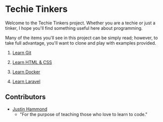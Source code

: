 # Techie Tinkers

Welcome to the Techie Tinkers project. Whether you are a techie or just a tinker, I hope you'll find something useful here about programming.

Many of the items you'll see in this project can be simply read; however, to take full advantage, you'll want to clone and play with examples provided.

1) [Learn Git](Learn\%20Git)

2) [Learn HTML & CSS](Learn\%20HTML\%20&\%20CSS)

3) [Learn Docker](Learn\%20Docker)

4) [Learn Laravel](Learn\%20Laravel)


## Contributors

- [Justin Hammond](https://github.com/Justintime50/)
  - "For the purpose of teaching those who love to learn to code." 
